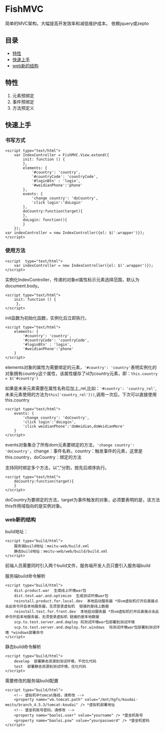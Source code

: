 # FishMVC

简单的MVC架构，大幅提高开发效率和减低维护成本。
依赖jquery或zepto

##	目录

*	[特性](#特性)
*	[快速上手](#快速上手)
*	[web新的结构](#web新的结构)


##	特性

1.	元素预绑定
2.	事件预绑定
3.	方法预定义

## 快速上手


### 书写方式
	
	<script type="text/html">
        var IndexController = FishMVC.View.extend({
            init: function () {
            },
            elements: {
                '#country': 'country',
                '#countryCode': 'countryCode',
                '#loginBtn' : 'login',
                '#weidianPhone':'phone'
            },
            events: {
                'change country': 'doCountry',
                'click login':'doLogin'
            },
            doCountry:function(target){
            },
            doLogin: function(){
            }
        });
	var indexController = new IndexController({el: $('.wrapper')});
	</script>

### 使用方法
    <script  type="text/html">
        var indexController = new IndexController({el: $('.wrapper')});
    </script>
实例化IndexController，传递的对象el属性标示元素选择范围，默认为document.body。



    <script type="text/html">
        init: function () {
         },
    </script>
init函数为初始化函数，实例化后立即执行。

    <script type="text/html">
        elements: {
            '#country': 'country',
            '#countryCode': 'countryCode',
            '#loginBtn' : 'login',
            '#weidianPhone':'phone'
        }
    </script>

elements对象的属性为需要绑定的元素，``'#country': 'country'``表明实例化的对象拥有country这个属性，该属性缓存了id为country元素，即：``this.country = $('#country')``

如果是未来元素需要在属性名称后加上_rel,比如：``'#country': 'country_rel'``,未来元素使用的方法为``this['country_rel']()``,调用一次后，下次可以直接使用this.country



	<script type="text/html">
        events: {
            'change country': 'doCountry',
            'click login':'doLogin',
            'click weidianPhone':'doWeidian,doWeidianMore'
        }
    </script>
events对象集合了所有dom元素要绑定的方法，``'change country': 'doCountry'``，change：事件名称，country：触发事件的元素，这里是this.country，doCountry：绑定的方法

支持同时绑定多个方法，以“,”分割，按先后顺序执行。





	<script type="text/html">
        doCountry:function(target){
        }
    </script>
doCountry为要绑定的方法，target为事件触发的对象，必须要表明的是，该方法this作用域指向的是实例对象。



### web新的结构

build地址：

	<script type="build/html">
        服务端build地址：meitu-web/build.xml
        静态build地址：meitu-web/web/build/build.xml
    </script>

前端人员需要同时引入两个build文件，服务端开发人员只要引入服务端build

服务端build命令解析

	<script type="build/html">
        dist.product.war  生成线上环境war包
        dist.test.war.and.optimize  生成测试环境war包
        reinstall.product.for.local.dev  本地启动服务器 *将vm虚拟机打开后直接点击此命令开启本地服务器，无须登录虚拟机  链接的是线上数据
        reinstall.test.for.front.dev  本地启动服务器 *将vm虚拟机打开后直接点击此命令开启本地服务器，无须登录虚拟机 链接的是本地数据
        scp.to.test.server.and.deploy 将测试环境war包部署到测试环境
        scp.to.test.server.and.deploy.for.windows  将测试环境war包部署到测试环境 *windows部署命令
    </script>
    
静态build命令解析

	<script type="build/html">
        develep  部署静态资源到测试环境，不优化代码
        test  部署静态资源到测试环境，优化代码
    </script>
    
    
需要修改的服务端build配置

    <script type="build/html">
        <!-- 虚拟机中tomcat路径，请修改 -->
        <property name="vm.tomcat.path" value="/mnt/hgfs/koudai-meitu/branch_4.5.3/tomcat-koudai" /> *虚拟机部署地址
        <!-- 堡垒机账号密码，请修改 -->
        <property name="baolei.user" value="yourname" /> *堡垒机账号
        <property name="baolei.psw" value="yourpassword" /> *堡垒机密码
    </script>
    
    
    
    
